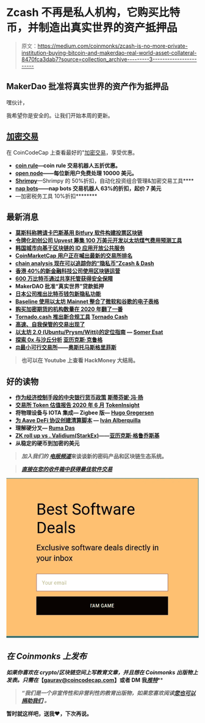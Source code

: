 # Zcash 不再是私人机构，它购买比特币，并制造出真实世界的资产抵押品

> 原文：<https://medium.com/coinmonks/zcash-is-no-more-private-institution-buying-bitcoin-and-makerdao-real-world-asset-collateral-8470fca3dab7?source=collection_archive---------3----------------------->

## MakerDao 批准将真实世界的资产作为抵押品

嘿伙计，

我希望你是安全的。让我们开始本周的更新。

## [加密交易](https://coincodecap.com/deals)

在 CoinCodeCap 上查看最好的"[加密交易](https://coincodecap.com/deals)，享受优惠。

*   [**coin rule**](https://coincodecap.com/product/coinrule-6?scroll=deal)**—coin rule 交易机器人五折优惠。**
*   **[**open node**](https://coincodecap.com/product/opennode-4?scroll=deal)——每位新用户免费处理 10000 美元。**
*   **[**Shrimpy**](https://coincodecap.com/product/shrimpy-6?scroll=deal)**—Shrimpy 的 50%折扣，自动化投资组合管理&加密交易工具****
*   ****[**nap bots**](https://coincodecap.com/product/napbots-4?scroll=deal)——nap bots 交易机器人 63%的折扣，起价 7 美元****
*   ****[](https://coincodecap.com/product/accointing-2?scroll=deal)****—加密税务工具 10%折扣********

## ******最新消息******

*   ******[莫斯科称聘请卡巴斯基用 Bitfury 软件构建投票区块链](https://www.coindesk.com/moscow-said-to-hire-kaspersky-to-build-voting-blockchain-with-bitfury-software)******
*   ******[令牌化初创公司 Upvest 筹集 100 万美元开发以太坊煤气费用预测工具](https://www.theblockcrypto.com/post/67731/tokenization-startup-upvest-raises-1-million-to-develop-prediction-tool-for-ethereum-gas-fees)******
*   ******[韩国城市向基于区块链的 ID 应用开放公共服务](https://cointelegraph.com/news/south-korean-city-opens-public-services-to-blockchain-based-id-app)******
*   ******[CoinMarketCap 用户正在喊出最新的交易所排名](https://cointelegraph.com/news/coinmarketcap-users-are-calling-out-the-latest-exchange-rankings)******
*   ******[chain analysis 现在可以追踪你的“隐私币”Zcash & Dash](https://cointelegraph.com/news/chainalysis-can-now-track-your-privacy-coins-zcash-dash)******
*   ******[香港 40%的新金融科技公司使用区块链运营](https://cointelegraph.com/news/40-of-new-fintech-firms-in-hong-kong-operate-with-blockchain)******
*   ******[600 万比特币通过共享托管获得安全保障](https://cointelegraph.com/news/6m-bitcoin-are-secured-by-shared-custody)******
*   ******MakerDAO 批准“真实世界”贷款抵押******
*   ******[日本公司推出比特币钱包新隐私功能](https://cointelegraph.com/news/one-third-of-institutions-have-invested-in-crypto-says-fidelity)******
*   ******[Baseline 使用以太坊 Mainnet 整合了微软和谷歌的电子表格](https://cointelegraph.com/news/baseline-integrates-microsoft-and-google-spreadsheets-using-ethereum-mainnet)******
*   ******[购买加密期货的机构数量在 2020 年翻了一番](https://www.coindesk.com/institutions-crypto-futures-doubled-fidelity-report)******
*   ******[Tornado.cash 推出新合规工具](/@tornado.cash/tornado-cash-compliance-9abbf254a370) [Tornado Cash](https://medium.com/u/f5afbb39f1c0?source=post_page-----8470fca3dab7--------------------------------)******
*   ******[高速、自我保管的交易出现了](https://blog.deversifi.com/6-pillars-of-professional-trading-speed/)******
*   ******[以太坊 2.0 (Ubuntu/Prysm/Witti)的定位指南](/@SomerEsat/guide-to-staking-on-ethereum-2-0-ubuntu-prysm-witti-2b972e697918) — [Somer Esat](https://medium.com/u/9aa041da3fee?source=post_page-----8470fca3dab7--------------------------------)******
*   ******[探索 0x 与沙丘分析](https://blog.0xproject.com/explore-0x-with-dune-analytics-f46a879ad28b) [亚历克斯·克鲁格](https://medium.com/u/24aa0336dfb4?source=post_page-----8470fca3dab7--------------------------------)******
*   ******[⚖️最小可行交易所](/@austin_48503/️-minimum-viable-exchange-d84f30bd0c90)——[奥斯托马斯格里菲斯](https://medium.com/u/610daeab315b?source=post_page-----8470fca3dab7--------------------------------)******

> ******也可以在 Youtube 上查看 HackMoney 大结局。******

## ******好的读物******

*   ******[作为经济控制手段的中央银行货币政策](/coinmonks/central-banks-monetary-policy-as-a-means-for-economic-control-593e64190172) [斯蒂芬妮·冯·扬](https://medium.com/u/3ddee453d683?source=post_page-----8470fca3dab7--------------------------------)******
*   ******[交易所 Token 估值报告 2020 年 6 月](/coinmonks/exchange-token-valuation-report-2020-june-tokeninsight-6574e0944589) [TokenInsight](https://medium.com/u/2b1ef783974d?source=post_page-----8470fca3dab7--------------------------------)******
*   ******将物理设备与 IOTA 集成— Zigbee 版— [Hugo Gregersen](https://medium.com/u/7c720aa193df?source=post_page-----8470fca3dab7--------------------------------)******
*   ******[为 Aave DeFi 协议创建清算脚本](/coinmonks/creating-a-liquidation-script-for-aave-defi-protocol-ef584ad87e8f?source=friends_link&sk=06c5decbdae1597099585c0282ea419e) — [Iván Alberquilla](https://medium.com/u/abcec02e2fa0?source=post_page-----8470fca3dab7--------------------------------)******
*   ******理解硬分叉— [Ruma Das](https://medium.com/u/138b3823e81?source=post_page-----8470fca3dab7--------------------------------)******
*   ******[ZK roll up vs . Validium(StarkEx)](/matter-labs/zkrollup-vs-validium-starkex-5614e38bc263)——[亚历克斯·格鲁乔斯基](https://medium.com/u/8b3a673b9ad5?source=post_page-----8470fca3dab7--------------------------------)******
*   ******从稳定的硬币到加密的美元******

> *******加入我们的* [***电报频道***](https://t.me/joinchat/FyuZERD5oyp6LWbwLASOKQ)**来谈谈新的密码产品和区块链生态系统。********

> *****[直接在您的收件箱中获得最佳软件交易](https://coincodecap.com/?utm_source=coinmonks)*****

*****[![](img/7c0b3dfdcbfea594cc0ae7d4f9bf6fcb.png)](https://coincodecap.com/?utm_source=coinmonks)*****

## *****在 Coinmonks 上发布*****

*****如果你喜欢在 crypto/区块链空间上写教育文章，并且想在 Coinmonks 出版物上发表。只需在***【gaurav@coincodecap.com】****或者 DM 我**[***推特***](https://twitter.com/coinmonks)******

> *******“我们是一个非宣传性和非营利性的教育出版物，如果您喜欢阅读*[](https://medium.com/coinmonks)**[*您也可以捐助我们*](/coinmonks/monks-need-your-help-7440418d67ec) *。*********

**********暂时就这样吧，送我❤️，下次再说。**********